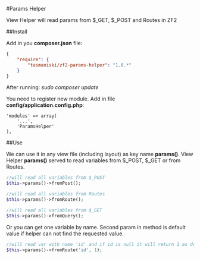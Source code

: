 #Params Helper

View Helper will read params from $_GET, $_POST and Routes in ZF2

##Install

Add in you **composer.json** file:

```json
{
    "require": {
        "tasmaniski/zf2-params-helper": "1.0.*"
    }
}
```
After running: *sudo composer update* 

You need to register new module. Add in file **config/application.config.php**: 

```
'modules' => array(
    '...',
    'ParamsHelper'
),
```

##Use

We can use it in any view file (including layout) as key name **params()**.
View Helper **params()** served to read variables from $_POST, $_GET or from Routes.


```php
//will read all variables from $_POST
$this->params()->fromPost();

//will read all variables from Routes
$this->params()->fromRoute();

//will read all variables from $_GET
$this->params()->fromQuery();
```

Or you can get one variable by name. Second param in method is default value if helper can not find the requested value.

```php
//will read var with name 'id' and if id is null it will return 1 as default
$this->params()->fromRoute('id', 1);

```
